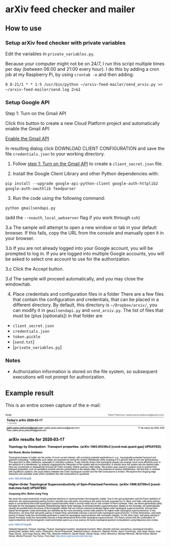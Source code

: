 # arXiv feed checker and mailer


## How to use
### Setup arXiv feed checker with private variables
Edit the variables in `private_variables.py`.

Because your computer might not be on 24/7, I run this script multiple times per day (between 06:00 and 21:00 every hour). I do this by adding a cron job at my Raspberry Pi, by using `crontab -e` and then adding:
```
0 8-21/1 * * 1-5 /usr/bin/python ~/arxiv-feed-mailer/send_arxiv.py >> ~/arxiv-feed-mailer/send.log 2>&1
```

### Setup Google API
Step 1: Turn on the Gmail API

Click this button to create a new Cloud Platform project and automatically enable the Gmail API:

[Enable the Gmail API](https://developers.google.com/gmail/api/quickstart/python#step_1_turn_on_the)

In resulting dialog click DOWNLOAD CLIENT CONFIGURATION and save the file `credentials.json` to your working directory. 

1. Follow [step 1: Turn on the Gmail API](https://developers.google.com/gmail/api/quickstart/python#step_1_turn_on_the_api_name) to create a `client_secret.json` file.

2. Install the Google Client Library and other Python dependencies with:
  ```
  pip install --upgrade google-api-python-client google-auth-httplib2 google-auth-oauthlib feedparser
  ```

3. Run the code using the following command:
  ```
  python gmailsendapi.py
  ```
  (add the `--noauth_local_webserver` flag if you work through `ssh`)


  3.a The sample will attempt to open a new window or tab in your default browser. If this fails, copy the URL from the console and manually open it in your browser.

  3.b If you are not already logged into your Google account, you will be prompted to log in. If you are logged into multiple Google accounts, you will be asked to select one account to use for the authorization.

  3.c Click the Accept button.

  3.d The sample will proceed automatically, and you may close the window/tab.
  
4. Place credentials and configuration files in a folder
  There are a few files that contain the configuration and credentials, that can be placed in a different directory.
  By default, this directory is `~/Dropbox/arxiv/`, you can modify it in `gmailsendapi.py` and `send_arxiv.py`.
  The list of files that must be (plus [optionals]) in that folder are
  * `client_secret.json`
  * `credentials.json`
  * `token.pickle`
  * [`send.txt`]
  * [`private_variables.py`]

### Notes

* Authorization information is stored on the file system, so subsequent executions will not prompt for authorization.

## Example result
This is an entire screen capture of the e-mail:  

![](screenshot.jpg)
